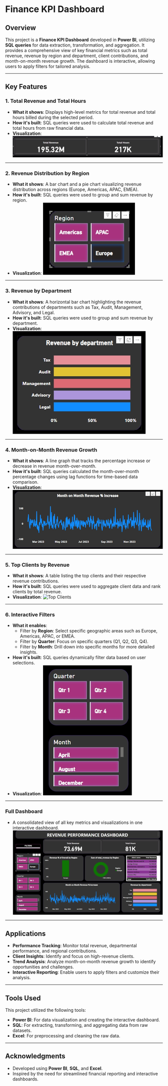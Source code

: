 # Finance KPI Dashboard

## Overview
This project is a **Finance KPI Dashboard** developed in **Power BI**, utilizing **SQL queries** for data extraction, transformation, and aggregation. It provides a comprehensive view of key financial metrics such as total revenue, revenue by region and department, client contributions, and month-on-month revenue growth. The dashboard is interactive, allowing users to apply filters for tailored analysis.

---

## Key Features

### 1. **Total Revenue and Total Hours**
- **What it shows**: Displays high-level metrics for total revenue and total hours billed during the selected period.
- **How it's built**: SQL queries were used to calculate total revenue and total hours from raw financial data.
- **Visualization**:
  ![Total Revenue and Hours](Finance%20KPI/images/totalhours_revenue.jpg)

---

### 2. **Revenue Distribution by Region**
- **What it shows**: A bar chart and a pie chart visualizing revenue distribution across regions (Europe, Americas, APAC, EMEA).
- **How it's built**: SQL queries were used to group and sum revenue by region.
- **Visualization**:
  ![Revenue by Region](Finance%20KPI/images/rev_byregion.jpg)

---

### 3. **Revenue by Department**
- **What it shows**: A horizontal bar chart highlighting the revenue contributions of departments such as Tax, Audit, Management, Advisory, and Legal.
- **How it's built**: SQL queries were used to group and sum revenue by department.
- **Visualization**:
  ![Revenue by Department](Finance%20KPI/images/department.jpg)

---

### 4. **Month-on-Month Revenue Growth**
- **What it shows**: A line graph that tracks the percentage increase or decrease in revenue month-over-month.
- **How it's built**: SQL queries calculated the month-over-month percentage changes using lag functions for time-based data comparison.
- **Visualization**:
  ![Month-on-Month Revenue Growth](Finance%20KPI/images/monthonmonth.jpg)

---

### 5. **Top Clients by Revenue**
- **What it shows**: A table listing the top clients and their respective revenue contributions.
- **How it's built**: SQL queries were used to aggregate client data and rank clients by total revenue.
- **Visualization**:
  ![Top Clients](Finance%20KPI/images/revenue_total_client.jpg)

---

### 6. **Interactive Filters**
- **What it enables**:
  - Filter by **Region**: Select specific geographic areas such as Europe, Americas, APAC, or EMEA.
  - Filter by **Quarter**: Focus on specific quarters (Q1, Q2, Q3, Q4).
  - Filter by **Month**: Drill down into specific months for more detailed insights.
- **How it's built**: SQL queries dynamically filter data based on user selections.
- **Visualization**:
  ![Interactive Filters - Region, Quarter, and Month](Finance%20KPI/images/quarter_month.jpg)

---

### Full Dashboard
- A consolidated view of all key metrics and visualizations in one interactive dashboard.
![Full Dashboard View](Finance%20KPI/images/full_dashboard.jpg)

---

## Applications
- **Performance Tracking**: Monitor total revenue, departmental performance, and regional contributions.
- **Client Insights**: Identify and focus on high-revenue clients.
- **Trend Analysis**: Analyze month-on-month revenue growth to identify opportunities and challenges.
- **Interactive Reporting**: Enable users to apply filters and customize their analysis.

---

## Tools Used
This project utilized the following tools:
- **Power BI**: For data visualization and creating the interactive dashboard.
- **SQL**: For extracting, transforming, and aggregating data from raw datasets.
- **Excel**: For preprocessing and cleaning the raw data.

---

## Acknowledgments
- Developed using **Power BI**, **SQL**, and **Excel**.
- Inspired by the need for streamlined financial reporting and interactive dashboards.

